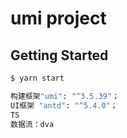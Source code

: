 # umi project

## Getting Started

```bash
$ yarn start
```

```bash
构建框架"umi": "^3.5.39"； 
UI框架 "antd": "^5.4.0"；
TS
数据流：dva
```
